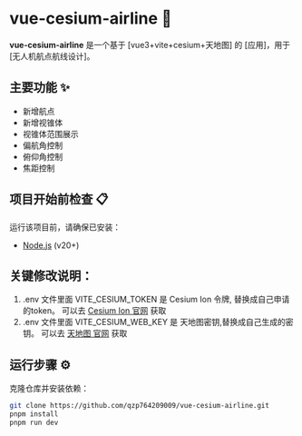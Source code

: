 # vue-cesium-airline 🚀
  
**vue-cesium-airline** 是一个基于 [vue3+vite+cesium+天地图] 的 [应用]，用于 [无人机航点航线设计]。

## 主要功能 ✨
- 新增航点
- 新增视锥体
- 视锥体范围展示
- 偏航角控制
- 俯仰角控制
- 焦距控制

## 项目开始前检查 📋
运行该项目前，请确保已安装：
- [Node.js](https://nodejs.org/) (v20+)

## 关键修改说明：
1. .env 文件里面 VITE_CESIUM_TOKEN 是 Cesium Ion 令牌, 替换成自己申请的token。 可以去 [Cesium Ion 官网](https://cesium.com/platform/cesium-ion/) 获取
2. .env 文件里面 VITE_CESIUM_WEB_KEY 是 天地图密钥,替换成自己生成的密钥。 可以去 [天地图 官网](http://lbs.tianditu.gov.cn/) 获取

## 运行步骤 ⚙️
克隆仓库并安装依赖：
```bash
git clone https://github.com/qzp764209009/vue-cesium-airline.git
pnpm install 
pnpm run dev

